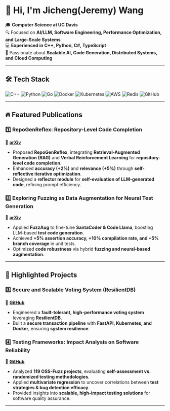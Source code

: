 # 👋 Hi, I'm Jicheng(Jeremy)  Wang 

🎓 **Computer Science at UC Davis**  
🔍 Focused on **AI/LLM, Software Engineering, Performance Optimization, and Large-Scale Systems**  
💻 **Experienced in C++, Python, C#, TypeScript**  
🚀 Passionate about **Scalable AI, Code Generation, Distributed Systems, and Cloud Computing**  

---

## 🛠 Tech Stack
![C++](https://img.shields.io/badge/-C++-00599C?style=flat&logo=c%2B%2B&logoColor=white)
![Python](https://img.shields.io/badge/-Python-3776AB?style=flat&logo=python&logoColor=white)
![Go](https://img.shields.io/badge/-Go-00ADD8?style=flat&logo=go&logoColor=white)
![Docker](https://img.shields.io/badge/-Docker-2496ED?style=flat&logo=docker&logoColor=white)
![Kubernetes](https://img.shields.io/badge/-Kubernetes-326CE5?style=flat&logo=kubernetes&logoColor=white)
![AWS](https://img.shields.io/badge/-AWS-FF9900?style=flat&logo=amazonaws&logoColor=white)
![Redis](https://img.shields.io/badge/-Redis-DC382D?style=flat&logo=redis&logoColor=white)
![GitHub](https://img.shields.io/badge/-GitHub-181717?style=flat&logo=github&logoColor=white)

---

## 🔥 **Featured Publications**
### **1️⃣ RepoGenReflex: Repository-Level Code Completion**  
📜 **[arXiv](https://arxiv.org/abs/2409.13122)**  
- Proposed **RepoGenReflex**, integrating **Retrieval-Augmented Generation (RAG)** and **Verbal Reinforcement Learning** for **repository-level code completion**.  
- Enhanced **accuracy (+2%)** and **relevance (+5%)** through **self-reflective iterative optimization**.  
- Designed a **reflector module** for **self-evaluation of LLM-generated code**, refining prompt efficiency.  

### **2️⃣ Exploring Fuzzing as Data Augmentation for Neural Test Generation**  
📜 **[arXiv](https://arxiv.org/abs/2406.08665)**  
- Applied **FuzzAug** to fine-tune **SantaCoder & Code Llama**, boosting LLM-based **test code generation**.  
- Achieved **+5% assertion accuracy, +10% compilation rate, and +5% branch coverage** in unit tests.  
- Optimized **code robustness** via hybrid **fuzzing and neural-based augmentation**.  

---

## 🚀 **Highlighted Projects**  
### **3️⃣ Secure and Scalable Voting System (ResilientDB)**  
🔗 **[GitHub](https://github.com/your-repo-secure-voting)**  
- Engineered a **fault-tolerant, high-performance voting system** leveraging **ResilientDB**.  
- Built a **secure transaction pipeline** with **FastAPI, Kubernetes, and Docker**, ensuring **system resilience**.  

### **4️⃣ Testing Frameworks: Impact Analysis on Software Reliability**  
🔗 **[GitHub](https://github.com/your-repo-testing-frameworks)**  
- Analyzed **119 OSS-Fuzz projects**, evaluating **self-assessment vs. randomized testing methodologies**.  
- Applied **multivariate regression** to uncover correlations between **test strategies & bug detection efficacy**.  
- Provided insights into **scalable, high-impact testing solutions** for software quality assurance.  

---
